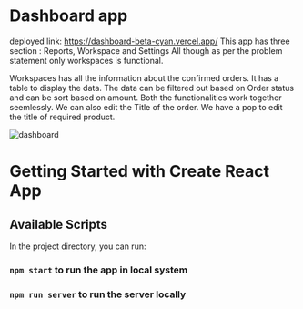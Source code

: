 # Dashboard app
deployed link: https://dashboard-beta-cyan.vercel.app/
This app has three section : Reports, Workspace and Settings
All though as per the problem statement only workspaces is functional.

Workspaces has all the information about the confirmed orders.
It has a table to display the data.
The data can be filtered out based on Order status and can be sort based on amount. Both the functionalities work together seemlessly.
We can also edit the Title of the order. We have a pop to edit the title of required product.


![dashboard](https://github.com/madhurn29/Zagnow_assignment/assets/112754729/532c97f2-fc3e-4703-a717-bcffcf525326)


# Getting Started with Create React App
## Available Scripts

In the project directory, you can run:

### `npm start` to run the app in local system

### `npm run server` to run the server locally
